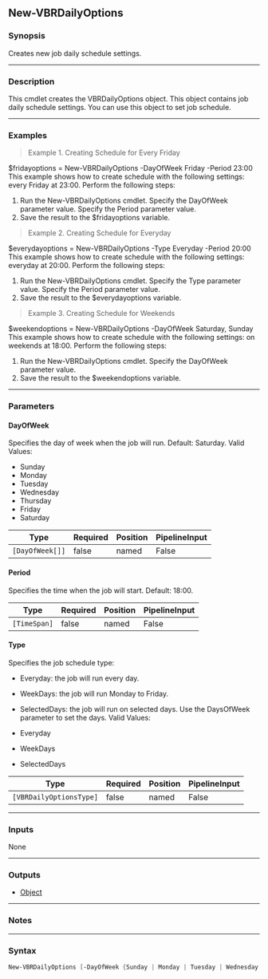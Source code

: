 New-VBRDailyOptions
-------------------

### Synopsis
Creates new job daily schedule settings.

---

### Description

This cmdlet creates the VBRDailyOptions object. This object contains job daily schedule settings.  You can use this object to set job schedule.

---

### Examples
> Example 1. Creating Schedule for Every Friday

$fridayoptions = New-VBRDailyOptions -DayOfWeek Friday -Period 23:00
This example shows how to create schedule with the following settings: every Friday at 23:00.
Perform the following steps:
1. Run the New-VBRDailyOptions cmdlet. Specify the DayOfWeek parameter value. Specify the Period parameter value.
2. Save the result to the $fridayoptions variable.
> Example 2. Creating Schedule for Everyday

$everydayoptions = New-VBRDailyOptions -Type Everyday -Period 20:00
This example shows how to create schedule with the following settings: everyday at 20:00.
Perform the following steps:
1. Run the New-VBRDailyOptions cmdlet. Specify the Type parameter value. Specify the Period parameter value.
2. Save the result to the $everydayoptions variable.
> Example 3. Creating Schedule for Weekends

$weekendoptions = New-VBRDailyOptions -DayOfWeek Saturday, Sunday
This example shows how to create schedule with the following settings: on weekends at 18:00.
Perform the following steps:
1. Run the New-VBRDailyOptions cmdlet. Specify the DayOfWeek parameter value.
2. Save the result to the $weekendoptions variable.

---

### Parameters
#### **DayOfWeek**
Specifies the day of week when the job will run.
Default: Saturday.
Valid Values:

* Sunday
* Monday
* Tuesday
* Wednesday
* Thursday
* Friday
* Saturday

|Type           |Required|Position|PipelineInput|
|---------------|--------|--------|-------------|
|`[DayOfWeek[]]`|false   |named   |False        |

#### **Period**
Specifies the time when the job will start.
Default: 18:00.

|Type        |Required|Position|PipelineInput|
|------------|--------|--------|-------------|
|`[TimeSpan]`|false   |named   |False        |

#### **Type**
Specifies the job schedule type:
* Everyday: the job will run every day.
* WeekDays: the job will run Monday to Friday.
* SelectedDays: the job will run on selected days. Use the DaysOfWeek parameter to set the days.
Valid Values:

* Everyday
* WeekDays
* SelectedDays

|Type                   |Required|Position|PipelineInput|
|-----------------------|--------|--------|-------------|
|`[VBRDailyOptionsType]`|false   |named   |False        |

---

### Inputs
None

---

### Outputs
* [Object](https://learn.microsoft.com/en-us/dotnet/api/System.Object)

---

### Notes

---

### Syntax
```PowerShell
New-VBRDailyOptions [-DayOfWeek {Sunday | Monday | Tuesday | Wednesday | Thursday | Friday | Saturday}] [-Period <TimeSpan>] [-Type {Everyday | WeekDays | SelectedDays}] [<CommonParameters>]
```
